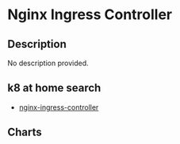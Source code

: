 # Nginx Ingress Controller

## Description

No description provided.

## k8 at home search

- [nginx-ingress-controller](https://nanne.dev/k8s-at-home-search/#/nginx-ingress-controller)

## Charts


